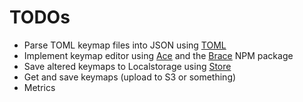 TODOs
===

* Parse TOML keymap files into JSON using [TOML](https://www.npmjs.com/package/toml)
* Implement keymap editor using [Ace](http://ace.c9.io/) and the [Brace](https://www.npmjs.com/package/brace) NPM package
* Save altered keymaps to Localstorage using [Store](https://www.npmjs.com/package/store)
* Get and save keymaps (upload to S3 or something)
* Metrics
